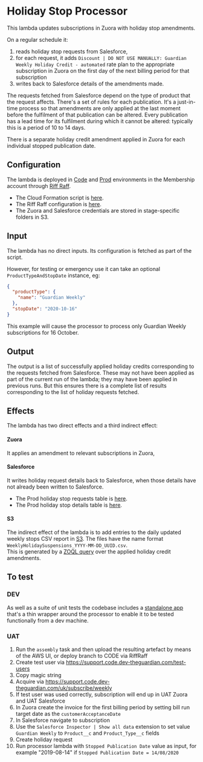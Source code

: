 # Holiday Stop Processor

This lambda updates subscriptions in Zuora with holiday stop amendments.

On a regular schedule it:
1. reads holiday stop requests from Salesforce,
1. for each request, it adds `Discount | DO NOT USE MANUALLY: Guardian Weekly Holiday Credit - automated` rate plan 
to the appropriate subscription in Zuora on the first day of the next billing period for that subscription
1. writes back to Salesforce details of the amendments made.

The requests fetched from Salesforce depend on the type of product that the request affects.  There's a set of rules for each publication.  It's a just-in-time process so that amendments are only applied at the last moment before the fulfilment of that publication can be altered.  Every publication has a lead time for its fulfilment during which it cannot be altered: typically this is a period of 10 to 14 days.

There is a separate holiday credit amendment applied in Zuora for each individual stopped publication date.

## Configuration
The lambda is deployed in [Code](https://eu-west-1.console.aws.amazon.com/lambda/home?region=eu-west-1#/functions/holiday-stop-processor-CODE) and [Prod](https://eu-west-1.console.aws.amazon.com/lambda/home?region=eu-west-1#/functions/holiday-stop-processor-PROD) environments in the Membership account through [Riff Raff](https://riffraff.gutools.co.uk/deployment/history?projectName=MemSub%3A%3AMembership%20Admin%3A%3Aholiday-stop-processor).
* The Cloud Formation script is [here](cfn.yaml).
* The Riff Raff configuration is [here](riff-raff.yaml).
* The Zuora and Salesforce credentials are stored in stage-specific folders in S3.

## Input
The lambda has no direct inputs.  Its configuration is fetched as part of the script.

However, for testing or emergency use it can take an optional `ProductTypeAndStopDate` instance,
eg:
```json
{
  "productType": {
    "name": "Guardian Weekly"
  },
  "stopDate": "2020-10-16"
}
```
This example will cause the processor to process only Guardian Weekly subscriptions for 16 October. 

## Output
The output is a list of successfully applied holiday credits corresponding to the requests fetched from Salesforce.  These may not have been applied as part of the current run of the lambda; they may have been applied in previous runs.  But this ensures there is a complete list of results corresponding to the list of holiday requests fetched.
 
## Effects

The lambda has two direct effects and a third indirect effect:  

#### Zuora
It applies an amendment to relevant subscriptions in Zuora, 

#### Salesforce
It writes holiday request details back to Salesforce, when those details have not already been written to Salesforce.  
* The Prod holiday stop requests table is [here](https://eu7.salesforce.com/a2k).
* The Prod holiday stop details table is [here](https://eu7.salesforce.com/a2j). 

#### S3
The indirect effect of the lambda is to add entries to the daily updated weekly stops CSV report in [S3](https://s3.console.aws.amazon.com/s3/buckets/fulfilment-export-prod/zuoraExport).
The files have the name format `WeeklyHolidaySuspensions_YYYY-MM-DD_UUID.csv`.  
This is generated by a [ZOQL query](https://github.com/guardian/fulfilment-lambdas/blob/main/src/weekly/query.js#L114-L129) over the applied holiday credit amendments.

## To test

### DEV 
As well as a suite of unit tests the codebase includes a [standalone app](src/main/scala/com/gu/holidaystopprocessor/StandaloneApp.scala) 
that's a thin wrapper around the processor to enable it to be tested functionally from a dev machine.

### UAT
1. Run the `assembly` task and then upload the resulting artefact by means of the AWS UI, or deploy branch to CODE via RiffRaff
1. Create test user via https://support.code.dev-theguardian.com/test-users
1. Copy magic string
1. Acquire via https://support.code.dev-theguardian.com/uk/subscribe/weekly
1. If test user was used correctly, subscription will end up in UAT Zuora and UAT Salesforce
1. In Zuora create the invoice for the first billing period by setting bill run target date as the `customerAcceptanceDate`
1. In Salesforce navigate to subscription 
1. Use the `Salesforce Inspector | Show all data` extension to set value `Guardian Weekly` to `Product__c` and `Product_Type__c` fields
1. Create holiday request
1. Run processor lambda with `Stopped Publication Date` value as input, for example "2019-08-14" if `Stopped Publication Date = 14/08/2020` 
